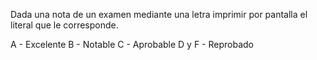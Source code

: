 Dada una nota de un examen mediante una letra imprimir por pantalla el literal que le corresponde.

A - Excelente
B - Notable
C - Aprobable
D y F - Reprobado